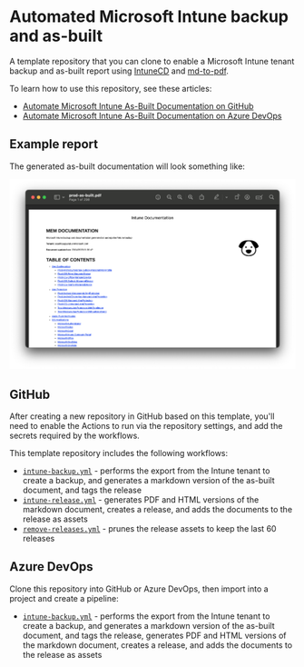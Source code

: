 # Automated Microsoft Intune backup and as-built

A template repository that you can clone to enable a Microsoft Intune tenant backup and as-built report using [IntuneCD](https://github.com/almenscorner/IntuneCD) and [md-to-pdf](https://github.com/simonhaenisch/md-to-pdf).

To learn how to use this repository, see these articles:

- [Automate Microsoft Intune As-Built Documentation on GitHub](https://stealthpuppy.com/automate-intune-documentation-github/)
- [Automate Microsoft Intune As-Built Documentation on Azure DevOps](https://stealthpuppy.com/automate-intune-documentation-azure/)

## Example report

The generated as-built documentation will look something like:

![As-built documentation screenshot](.img/asbuilt-sample.png)

## GitHub

After creating a new repository in GitHub based on this template, you'll need to enable the Actions to run via the repository settings, and add the secrets required by the workflows.

This template repository includes the following workflows:

* [`intune-backup.yml`](.github/workflows/intune-backup.yml) - performs the export from the Intune tenant to create a backup, and generates a markdown version of the as-built document, and tags the release
* [`intune-release.yml`](.github/workflows/intune-release.yml) - generates PDF and HTML versions of the markdown document, creates a release, and adds the documents to the release as assets
* [`remove-releases.yml`](.github/workflows/remove-releases.yml) - prunes the release assets to keep the last 60 releases

## Azure DevOps

Clone this repository into GitHub or Azure DevOps, then import into a project and create a pipeline:

* [`intune-backup.yml`](.devops/intune-backup.yml) - performs the export from the Intune tenant to create a backup, and generates a markdown version of the as-built document, and tags the release, generates PDF and HTML versions of the markdown document, creates a release, and adds the documents to the release as assets
